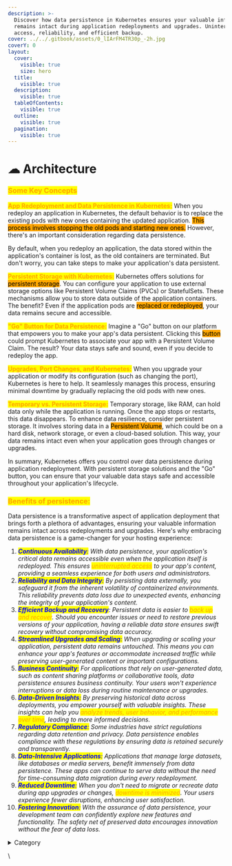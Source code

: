 ```yaml
---
description: >-
  Discover how data persistence in Kubernetes ensures your valuable information
  remains intact during application redeployments and upgrades. Uninterrupted
  access, reliability, and efficient backup.
cover: ../../.gitbook/assets/0_lIArFM4TR30p_-2h.jpg
coverY: 0
layout:
  cover:
    visible: true
    size: hero
  title:
    visible: true
  description:
    visible: true
  tableOfContents:
    visible: true
  outline:
    visible: true
  pagination:
    visible: true
---
```


# ☁ Architecture

### <mark style="color:orange;">Some Key Concepts</mark>

<mark style="color:orange;">**App Redeployment and Data Persistence in Kubernetes:**</mark> When you redeploy an application in Kubernetes, the default behavior is to replace the existing pods with new ones containing the updated application. <mark style="background-color:orange;">This process involves stopping the old pods and starting new ones.</mark> However, there's an important consideration regarding data persistence.

By default, when you redeploy an application, the data stored within the application's container is lost, as the old containers are terminated. But don't worry, you can take steps to make your application's data persistent.

<mark style="color:orange;">**Persistent Storage with Kubernetes:**</mark> Kubernetes offers solutions for <mark style="background-color:orange;">persistent storage</mark>. You can configure your application to use external storage options like Persistent Volume Claims (PVCs) or StatefulSets. These mechanisms allow you to store data outside of the application containers. The benefit? Even if the application pods are <mark style="background-color:orange;">replaced or redeployed</mark>, your data remains secure and accessible.

<mark style="color:orange;">**"Go" Button for Data Persistence:**</mark> Imagine a "Go" button on our platform that empowers you to make your app's data persistent. Clicking this <mark style="background-color:orange;">button</mark> could prompt Kubernetes to associate your app with a Persistent Volume Claim. The result? Your data stays safe and sound, even if you decide to redeploy the app.

<mark style="color:orange;">**Upgrades, Port Changes, and Kubernetes:**</mark> When you upgrade your application or modify its configuration (such as changing the port), Kubernetes is here to help. It seamlessly manages this process, ensuring minimal downtime by gradually replacing the old pods with new ones.

<mark style="color:orange;">**Temporary vs. Persistent Storage:**</mark> Temporary storage, like RAM, can hold data only while the application is running. Once the app stops or restarts, this data disappears. To enhance data resilience, consider persistent storage. It involves storing data in a <mark style="background-color:orange;">Persistent Volume</mark>, which could be on a hard disk, network storage, or even a cloud-based solution. This way, your data remains intact even when your application goes through changes or upgrades.

In summary, Kubernetes offers you control over data persistence during application redeployment. With persistent storage solutions and the "Go" button, you can ensure that your valuable data stays safe and accessible throughout your application's lifecycle.



### <mark style="color:orange;">Benefits of persistence:</mark>

Data persistence is a transformative aspect of application deployment that brings forth a plethora of advantages, ensuring your valuable information remains intact across redeployments and upgrades. Here's why embracing data persistence is a game-changer for your hosting experience:

1. _<mark style="color:blue;">**Continuous Availability**</mark><mark style="color:blue;">:</mark> With data persistence, your application's critical data remains accessible even when the application itself is redeployed. This ensures <mark style="color:orange;">uninterrupted access</mark> to your app's content, providing a seamless experience for both users and administrators._
2. _<mark style="color:blue;">**Reliability and Data Integrity**</mark><mark style="color:blue;">:</mark> By persisting data externally, you safeguard it from the inherent volatility of containerized environments. This reliability prevents data loss due to unexpected events, enhancing the integrity of your application's content._
3. _<mark style="color:blue;">**Efficient Backup and Recovery**</mark>: Persistent data is easier to <mark style="color:orange;">back up and recover</mark>. Should you encounter issues or need to restore previous versions of your application, having a reliable data store ensures swift recovery without compromising data accuracy._
4. _<mark style="color:blue;">**Streamlined Upgrades and Scaling**</mark><mark style="color:blue;">:</mark> When upgrading or scaling your application, persistent data remains untouched. This means you can enhance your app's features or accommodate increased traffic while preserving user-generated content or important configurations._
5. _<mark style="color:blue;">**Business Continuity**</mark><mark style="color:blue;">:</mark> For applications that rely on user-generated data, such as content sharing platforms or collaborative tools, data persistence ensures business continuity. Your users won't experience interruptions or data loss during routine maintenance or upgrades._
6. _<mark style="color:blue;">**Data-Driven Insights**</mark><mark style="color:blue;">:</mark> By preserving historical data across deployments, you empower yourself with valuable insights. These insights can help you <mark style="color:orange;">analyze trends, user behavior, and performance over time</mark>, leading to more informed decisions._
7. _<mark style="color:blue;">**Regulatory Compliance**</mark><mark style="color:blue;">:</mark> Some industries have strict regulations regarding data retention and privacy. Data persistence enables compliance with these regulations by ensuring data is retained securely and transparently._
8. _<mark style="color:blue;">**Data-Intensive Applications**</mark><mark style="color:blue;">:</mark> Applications that manage large datasets, like databases or media servers, benefit immensely from data persistence. These apps can continue to serve data without the need for time-consuming data migration during every redeployment._
9. _<mark style="color:blue;">**Reduced Downtime**</mark><mark style="color:blue;">:</mark> When you don't need to migrate or recreate data during app upgrades or changes, <mark style="color:orange;">downtime is minimized</mark>. Your users experience fewer disruptions, enhancing user satisfaction._
10. _<mark style="color:blue;">**Fostering Innovation**</mark><mark style="color:blue;">:</mark> With the assurance of data persistence, your development team can confidently explore new features and functionality. The safety net of preserved data encourages innovation without the fear of data loss._

<details>

<summary>Category</summary>

Kubernetes, cloud computing, DevOps, cloud services, hosting platform, container orchestration, cloud infrastructure, cloud deployment, cloud management, cloud technology, cloud solutions&#x20;

</details>

\
